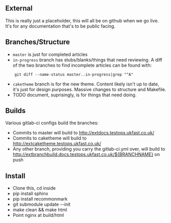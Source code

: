 ## External

This is really just a placeholder, this will all be on github when we go live. It's for any documentation that's to be public facing.

## Branches/Structure

* `master` is just for completed articles
* `in-progress` branch has stubs/blanks/things that need reviewing. A diff of the two branches to find incomplete articles can be found with:
```
    git diff --name-status master..in-progress|grep "^A"
```
* `caketheme` branch is for the new theme. Content likely isn't up to date, it's just for design purposes. Massive changes to structure and Makefile.
* TODO document, suprisingly, is for things that need doing.

## Builds
Various gitlab-ci configs build the branches:

* Commits to master will build to http://extdocs.testops.ukfast.co.uk/
* Commits to caketheme will build to http://extcaketheme.testops.ukfast.co.uk/
* Any other branch, providing you carry the gitlab-ci.yml over, will build to http://extbranchbuild.docs.testops.ukfast.co.uk/${BRANCHNAME} on push


## Install
* Clone this, cd inside
* pip install sphinx
* pip install recommonmark
* git submodule update --init
* make clean && make html
* Point nginx at build/html
